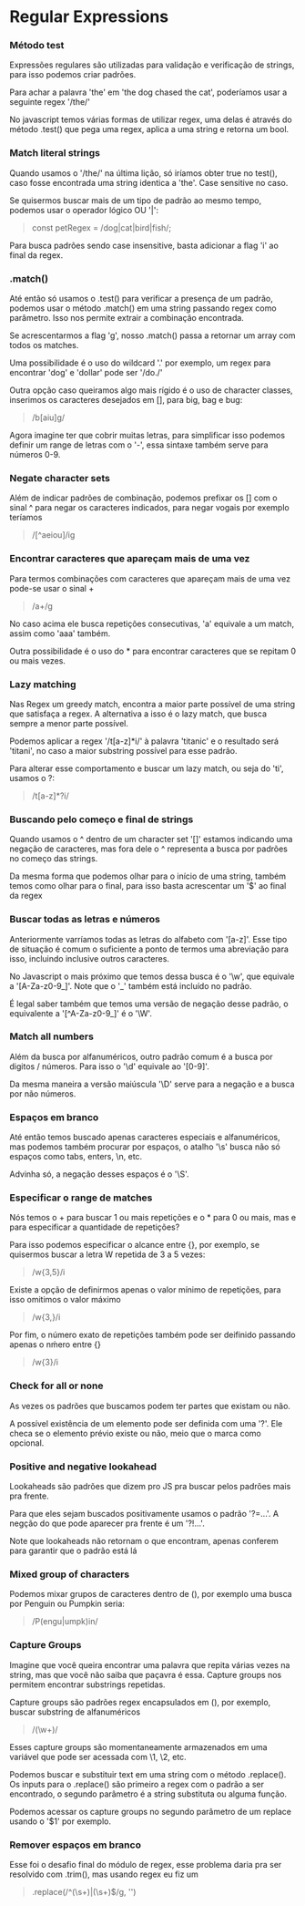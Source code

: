 # Regular Expressions

### Método test

Expressões regulares são utilizadas para validação e verificação de strings, para isso podemos criar padrões.

Para achar a palavra 'the' em 'the dog chased the cat', poderíamos usar a seguinte regex '/the/'

No javascript temos várias formas de utilizar regex, uma delas é através do método .test() que pega uma regex, aplica a uma string e retorna um bool.

### Match literal strings

Quando usamos o '/the/' na última lição, só iríamos obter true no test(), caso fosse encontrada uma string identica a 'the'. Case sensitive no caso.

Se quisermos buscar mais de um tipo de padrão ao mesmo tempo, podemos usar o operador lógico OU '|':
> const petRegex = /dog|cat|bird|fish/;

Para busca padrões sendo case insensitive, basta adicionar a flag 'i' ao final da regex.

### .match()

Até então só usamos o .test() para verificar a presença de um padrão, podemos usar o método .match() em uma string passando regex como parâmetro. Isso nos permite extrair a combinação encontrada.

Se acrescentarmos a flag 'g', nosso .match() passa a retornar um array com todos os matches.

Uma possibilidade é o uso do wildcard '.' por exemplo, um regex para encontrar 'dog' e 'dollar' pode ser '/do./'

Outra opção caso queiramos algo mais rígido é o uso de character classes, inserimos os caracteres desejados em [], para big, bag e bug:
> /b[aiu]g/

Agora imagine ter que cobrir muitas letras, para simplificar isso podemos definir um range de letras com o '-', essa sintaxe também serve para números 0-9.

### Negate character sets

Além de indicar padrões de combinação, podemos prefixar os [] com o sinal ^ para negar os caracteres indicados, para negar vogais por exemplo teríamos
> /[^aeiou]/ig

### Encontrar caracteres que apareçam mais de uma vez

Para termos combinações com caracteres que apareçam mais de uma vez pode-se usar o sinal +
> /a+/g

No caso acima ele busca repetições consecutivas, 'a' equivale a um match, assim como 'aaa' também.

Outra possibilidade é o uso do * para encontrar caracteres que se repitam 0 ou mais vezes.

### Lazy matching

Nas Regex um greedy match, encontra a maior parte possível de uma string que satisfaça a regex. A alternativa a isso é o lazy match, que busca sempre a menor parte possível.

Podemos aplicar a regex '/t[a-z]*i/' à palavra 'titanic' e o resultado será 'titani', no caso a maior substring possível para esse padrão.

Para alterar esse comportamento e buscar um lazy match, ou seja do 'ti', usamos o ?:
> /t[a-z]*?i/

### Buscando pelo começo e final de strings

Quando usamos o ^ dentro de um character set '[]' estamos indicando uma negação de caracteres, mas fora dele o ^ representa a busca por padrões no começo das strings.

Da mesma forma que podemos olhar para o início de uma string, também temos como olhar para o final, para isso basta acrescentar um '$' ao final da regex

### Buscar todas as letras e números

Anteriormente varríamos todas as letras do alfabeto com '[a-z]'. Esse tipo de situação é comum o suficiente a ponto de termos uma abreviação para isso, incluindo inclusive outros caracteres.

No Javascript o mais próximo que temos dessa busca é o '\w', que equivale a '[A-Za-z0-9_]'. Note que o '_' também está incluído no padrão.

É legal saber também que temos uma versão de negação desse padrão, o equivalente a '[^A-Za-z0-9_]' é o '\W'.

### Match all numbers

Além da busca por alfanuméricos, outro padrão comum é a busca por digitos / números. Para isso o '\d' equivale ao '[0-9]'.

Da mesma maneira a versão maiúscula '\D' serve para a negação e a busca por não números.

### Espaços em branco

Até então temos buscado apenas caracteres especiais e alfanuméricos, mas podemos também procurar por espaços, o atalho '\s' busca não só espaços como tabs, enters, \n, etc.

Advinha só, a negação desses espaços é o '\S'.

### Especificar o range de matches

Nós temos o + para buscar 1 ou mais repetições e o * para 0 ou mais, mas e para especificar a quantidade de repetições?

Para isso podemos especificar o alcance entre {}, por exemplo, se quisermos buscar a letra W repetida de 3 a 5 vezes:
> /w{3,5}/i

Existe a opção de definirmos apenas o valor mínimo de repetições, para isso omitimos o valor máximo
> /w{3,}/i

Por fim, o número exato de repetições também pode ser deifinido passando apenas o nḿero entre {}
> /w{3}/i

### Check for all or none

As vezes os padrões que buscamos podem ter partes que existam ou não.

A possível existência de um elemento pode ser definida com uma '?'. Ele checa se o elemento prévio existe ou não, meio que o marca como opcional.

### Positive and negative lookahead

Lookaheads são padrões que dizem pro JS pra buscar pelos padrões mais pra frente.

Para que eles sejam buscados positivamente usamos o padrão '?=...'. A negção do que pode aparecer pra frente é um '?!...'.

Note que lookaheads não retornam o que encontram, apenas conferem para garantir que o padrão está lá

### Mixed group of characters

Podemos mixar grupos de caracteres dentro de (), por exemplo uma busca por Penguin ou Pumpkin seria:
> /P(engu|umpk)in/

### Capture Groups

Imagine que você queira encontrar uma palavra que repita várias vezes na string, mas que você não saiba que paçavra é essa. Capture groups nos permitem encontrar substrings repetidas.

Capture groups são padrões regex encapsulados em (), por exemplo, buscar substring de alfanuméricos
> /(\w+)/

Esses capture groups são momentaneamente armazenados em uma variável que pode ser acessada com \1, \2, etc.

Podemos buscar e substituir text em uma string com o método .replace(). Os inputs para o .replace() são primeiro a regex com o padrão a ser encontrado, o segundo parâmetro é a string substituta ou alguma função.

Podemos acessar os capture groups no segundo parâmetro de um replace usando o '$1' por exemplo.

### Remover espaços em branco

Esse foi o desafio final do módulo de regex, esse problema daria pra ser resolvido com .trim(), mas usando regex eu fiz um
> .replace(/^(\s+)|(\s+)$/g, '')